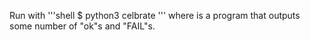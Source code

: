 Run with
'''shell
$ python3 celbrate <program>
'''
where <program> is a program that outputs some number of "ok"s and "FAIL"s.
